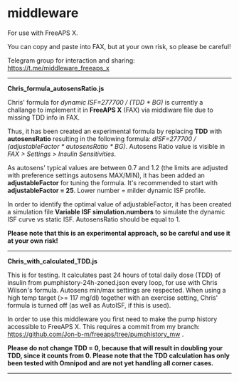 # middleware
For use with FreeAPS X.

You can copy and paste into FAX, but at your own risk, so please be careful!

Telegram group for interaction and sharing:
https://t.me/middleware_freeaps_x


---------------------------------------
<B> Chris_formula_autosensRatio.js </B>

Chris' formula for <I>dynamic ISF=277700 / (TDD * BG)</I> is currently a challange to implement it in <B>FreeAPS X</B> (FAX) via middlware file due to missing TDD info in FAX.

Thus, it has been created an experimental formula by replacing <B>TDD</B> with <B>autosensRatio</B> resulting in the following formula: <I>dISF=277700 / (adjustableFactor * autosensRatio * BG)</I>. Autosens Ratio value is visible in <I>FAX > Settings > Insulin Sensitivities</I>. 

As autosens' typical values are between 0.7 and 1.2 (the limits are adjusted with preference settings autosens MAX/MIN), it has been added an <B>adjustableFactor</B> for tuning the formula. It's recommended to start with <B>adjustableFactor = 25</B>. Lower number = milder dynamic ISF profile.

In order to identify the optimal value of adjustableFactor, it has been created a simulation file <B>Variable ISF simulation.numbers</B> to simulate the dynamic ISF curve vs static ISF. AutosensRatio should be equal to 1. 

<B>Please note that this is an experimental approach, so be careful and use it at your own risk!</B>

---------------------------------------
<B> Chris_with_calculated_TDD.js </B>

This is for testing. It calculates past 24 hours of total daily dose (TDD) of insulin from pumphistory-24h-zoned.json every loop, for use with Chris Wilson's formula. Autosens min/max settings are respected. When using a high temp target (>= 117 mg/dl) together with an exercise setting, Chris' formula is turned off (as well as AutoISF, if this is used).

In order to use this middleware you first need to make the pump history accessible to FreeAPS X. This requires a commit from my branch: https://github.com/Jon-b-m/freeaps/tree/pumphistory_mw .

<B>Please do not change TDD = 0, because that will result in doubling your TDD, since it counts from 0. Please note that the TDD calculation has only been tested with Omnipod and are not yet handling all corner cases. </B>

---------------------------------------
